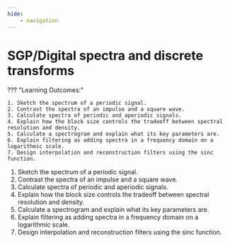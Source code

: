 ```yaml
---
hide:
    - navigation
---
```

# SGP/Digital spectra and discrete transforms

??? "Learning Outcomes:"

    1. Sketch the spectrum of a periodic signal.
    2. Contrast the spectra of an impulse and a square wave.
    3. Calculate spectra of periodic and aperiodic signals.
    4. Explain how the block size controls the tradeoff between spectral resolution and density.
    5. Calculate a spectrogram and explain what its key parameters are.
    6. Explain filtering as adding spectra in a frequency domain on a logarithmic scale.
    7. Design interpolation and reconstruction filters using the sinc function.

1. Sketch the spectrum of a periodic signal.
2. Contrast the spectra of an impulse and a square wave.
3. Calculate spectra of periodic and aperiodic signals.
4. Explain how the block size controls the tradeoff between spectral resolution and density.
5. Calculate a spectrogram and explain what its key parameters are.
6. Explain filtering as adding spectra in a frequency domain on a logarithmic scale.
7. Design interpolation and reconstruction filters using the sinc function.